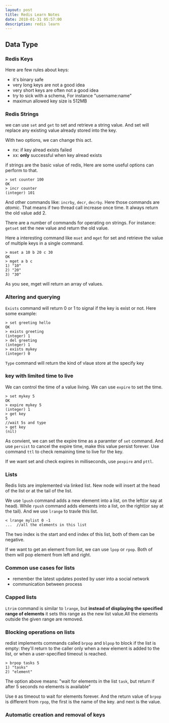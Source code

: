```yaml
---
layout: post
title: Redis Learn Notes
date: 2018-01-31 05:57:00
description: redis learn
---
```


## Data Type

### Redis Keys

Here are few rules about keys:

+ it's binary safe
+ very long keys are not a good idea
+ very short keys are often not a good idea
+ try to sick with a schema, For instance "username:name"
+ maximun allowed key size is 512MB

### Redis Strings

we can use `set` and `get` to set and retrieve a string value. And set will replace any existing value already stored into the key.

With two options, we can change this act.

+ nx: if key alread exists failed
+ xx: **only** successful when key alread exists

if strings are the basic value of redis, Here are some useful options can perform to that.

```shell
> set counter 100
OK
> incr counter
(integer) 101
```

And other commands like: `incrby`, `decr`, `decrby`. Here those commands are *atomic*. That means if two thread call increase once time. It always return the old value add 2.

There are a number of commands for operating on strings. For instance: `getset` set the new value and return the old value.

Here a interesting command like `mset` and `mget` for set and retrieve the value of multiple keys in a single command.

```shell
> mset a 10 b 20 c 30
OK
> mget a b c
1) "10"
2) "20"
3) "30"
```

As you see, mget will return an array of values.

### Altering and querying

`Exists` command will return 0 or 1 to signal if the key is exist or not. Here some example:

```shell
> set greeting hello
OK
> exists greeting
(integer) 1
> del greeting
(integer) 1
> exists mykey
(integer) 0
```

`Type` command will return the kind of vlaue store at the specify key

### key with limited time to live

We can control the time of a value living. We can use `expire` to set the time.

```shell
> set mykey 5
OK
> expire mykey 5
(integer) 1
> get key
5
//wait 5s and type
> get key
(nil)
```

As convient, we can set the expire time as a paramter of `set` command.  And use `persist` to cancel the expire time, make this value persist forever. Use command `ttl` to check remaining time to live for the key.

If we want set and check expires in milliseconds, use `pexpire` and `pttl`.

### Lists

Redis lists are implemented via linked list. New node will insert at the head of the list or at the tail of the list.

We use `lpush` command adds a new elememt into a list, on the left(or say at head). While `rpush` command adds elements into a list, on the right(or say at the tail). And we use `lrange` to travle this list.

```shell
< lrange mylist 0 -1
...  //all the elements in this list
```

The two index is the start and end index of this list, both of them can be negative.

If we want to get an element from list, we can use `lpop` or `rpop`. Both of them will pop element from left and right.

### Common use cases for lists

+ remember the latest updates posted by user into a social network
+ communication between process

### Capped lists

`Ltrim` command is similar to `lrange`, but **instead of displaying the specified range of elements** it sets this range as the new list value.All the elements outside the given range are removed.

### Blocking operations on lists

redist implements commands called `brpop` and `blpop` to block if the list is empty: they'll return to the caller only when a new element is added to the list, or when a user-specified timeout is reached.

```shell
> brpop tasks 5
1) "tasks"
2) "element"
```

The option above means: "wait for elements in the list `task`, but return if after 5 seconds no elements is available"

Use `0` as timeout to wait for elements forever.  And the return value of `brpop` is different from `rpop`, the first is the name of the key. and next is the value.

### Automatic creation and removal of keys
